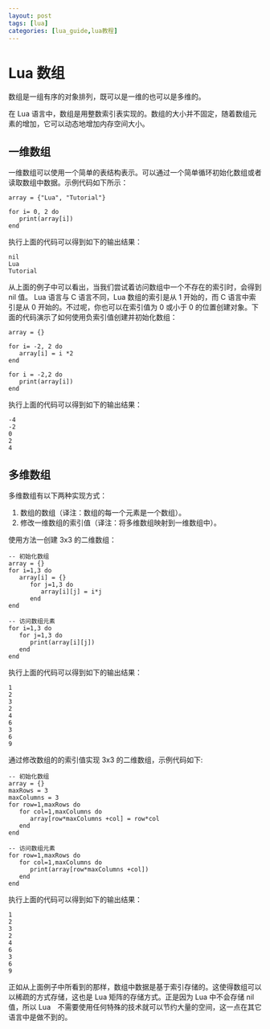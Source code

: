 ```yaml
---
layout: post
tags: [lua]
categories: [lua_guide,lua教程]
---
```

# Lua 数组  

数组是一组有序的对象排列，既可以是一维的也可以是多维的。  

在 Lua 语言中，数组是用整数索引表实现的。数组的大小并不固定，随着数组元素的增加，它可以动态地增加内存空间大小。  

## 一维数组  

一维数组可以使用一个简单的表结构表示。可以通过一个简单循环初始化数组或者读取数组中数据。示例代码如下所示：  

```
array = {"Lua", "Tutorial"}

for i= 0, 2 do
   print(array[i])
end
```  

执行上面的代码可以得到如下的输出结果：  

```
nil
Lua
Tutorial
```  

从上面的例子中可以看出，当我们尝试着访问数组中一个不存在的索引时，会得到 nil 值。 Lua 语言与 C 语言不同，Lua 数组的索引是从 1 开始的，而 C 语言中索引是从 0 开始的。不过呢，你也可以在索引值为 0 或小于 0 的位置创建对象。下面的代码演示了如何使用负索引值创建并初始化数组：  

```
array = {}

for i= -2, 2 do
   array[i] = i *2
end

for i = -2,2 do
   print(array[i])
end
```  

执行上面的代码可以得到如下的输出结果：  

```
-4
-2
0
2
4
```  

## 多维数组  

多维数组有以下两种实现方式：  
<ol>
	<li>数组的数组（译注：数组的每一个元素是一个数组）。</li>
	<li>修改一维数组的索引值（译注：将多维数组映射到一维数组中）。</li>
</ol>  

使用方法一创建 3x3 的二维数组：  

```
-- 初始化数组
array = {}
for i=1,3 do
   array[i] = {}
      for j=1,3 do
         array[i][j] = i*j
      end
end

-- 访问数组元素
for i=1,3 do
   for j=1,3 do
      print(array[i][j])
   end
end
```  

执行上面的代码可以得到如下的输出结果：  

```
1
2
3
2
4
6
3
6
9
```  

通过修改数组的的索引值实现 3x3 的二维数组，示例代码如下:  

```
-- 初始化数组
array = {}
maxRows = 3
maxColumns = 3
for row=1,maxRows do
   for col=1,maxColumns do
      array[row*maxColumns +col] = row*col
   end
end

-- 访问数组元素
for row=1,maxRows do
   for col=1,maxColumns do
      print(array[row*maxColumns +col])
   end
end
```  

执行上面的代码可以得到如下的输出结果：  

```
1
2
3
2
4
6
3
6
9
```  

正如从上面例子中所看到的那样，数组中数据是基于索引存储的。这使得数组可以以稀疏的方式存储，这也是 Lua 矩阵的存储方式。正是因为 Lua 中不会存储 nil 值，所以 Lua　不需要使用任何特殊的技术就可以节约大量的空间，这一点在其它语言中是做不到的。